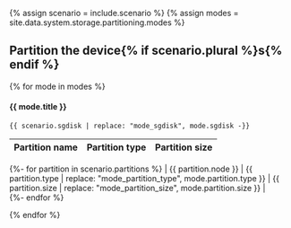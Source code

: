 {% assign scenario = include.scenario %}
{% assign modes = site.data.system.storage.partitioning.modes %}

## Partition the device{% if scenario.plural %}s{% endif %}

{% for mode in modes %}

#### {{ mode.title }}

```
{{ scenario.sgdisk | replace: "mode_sgdisk", mode.sgdisk -}}
```

| Partition name       | Partition type       | Partition size       |
| :------------------- | :------------------- | :------------------- |
{%- for partition in scenario.partitions %}
| {{ partition.node }} | {{ partition.type | replace: "mode_partition_type", mode.partition.type }} | {{ partition.size | replace: "mode_partition_size", mode.partition.size }} |      
{%- endfor %}

{% endfor %}
